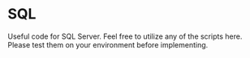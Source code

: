 # SQL
Useful code for SQL Server. Feel free to utilize any of the scripts here. Please test them on your environment before implementing.

